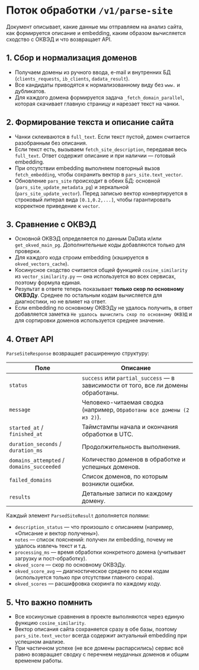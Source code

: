 # Поток обработки `/v1/parse-site`

Документ описывает, какие данные мы отправляем на анализ сайта, как формируется описание и embedding, каким образом вычисляется сходство с ОКВЭД и что возвращает API.

## 1. Сбор и нормализация доменов
* Получаем домены из ручного ввода, e-mail и внутренних БД (`clients_requests`, `ib_clients`, `dadata_result`).
* Все кандидаты приводятся к нормализованному виду без `www.` и дубликатов.
* Для каждого домена формируется задача `_fetch_domain_parallel`, которая скачивает главную страницу и нарезает текст на чанки.

## 2. Формирование текста и описание сайта
* Чанки склеиваются в `full_text`. Если текст пустой, домен считается разобранным без описания.
* Если текст есть, вызываем `fetch_site_description`, передавая весь `full_text`. Ответ содержит описание и при наличии — готовый embedding.
* При отсутствии embedding выполняем повторный вызов `fetch_embedding`, чтобы сохранить вектор в `pars_site.text_vector`.
* Обновление `pars_site` происходит в обеих БД: основной (`pars_site_update_metadata_pg`) и зеркальной (`pars_site_update_vector`). Перед записью вектор конвертируется в строковый литерал вида `[0.1,0.2,...]`, чтобы гарантировать корректное приведение к `vector`.

## 3. Сравнение с ОКВЭД
* Основной ОКВЭД определяется по данным DaData и/или `get_okved_main_pg`. Дополнительные коды добавляются только для проверки.
* Для каждого кода строим embedding (кэшируется в `okved_vectors_cache`).
* Косинусное сходство считается общей функцией `cosine_similarity` из `vector_similarity.py` — она используется во всех сервисах, поэтому формула единая.
* Результат в ответе теперь показывает **только скор по основному ОКВЭДу**. Среднее по остальным кодам вычисляется для диагностики, но не влияет на ответ.
* Если embedding по основному ОКВЭДу не удалось получить, в ответ добавляется заметка `Не удалось вычислить скор по основному ОКВЭД` и для сортировки доменов используется среднее значение.

## 4. Ответ API
`ParseSiteResponse` возвращает расширенную структуру:

| Поле | Описание |
| --- | --- |
| `status` | `success` или `partial_success` — в зависимости от того, все ли домены обработаны. |
| `message` | Человеко-читаемая сводка (например, `Обработаны все домены (2 из 2)`). |
| `started_at` / `finished_at` | Таймстампы начала и окончания обработки в UTC. |
| `duration_seconds` / `duration_ms` | Продолжительность выполнения. |
| `domains_attempted` / `domains_succeeded` | Количество доменов в обработке и успешных доменов. |
| `failed_domains` | Список доменов, по которым возникли ошибки. |
| `results` | Детальные записи по каждому домену. |

Каждый элемент `ParsedSiteResult` дополняется полями:

* `description_status` — что произошло с описанием (например, «Описание и вектор получены»).
* `notes` — список пояснений: получен ли embedding, почему не удалось извлечь текст и т.д.
* `processing_ms` — время обработки конкретного домена (учитывает загрузку и пост-обработку).
* `okved_score` — скор по основному ОКВЭДу.
* `okved_score_avg` — диагностическое среднее по всем кодам (используется только при отсутствии главного скора).
* `okved_scores` — расшифровка скоринга по каждому коду.

## 5. Что важно помнить
* Все косинусные сравнения в проекте выполняются через единую функцию `cosine_similarity`.
* Вектор описания сайта сохраняется сразу в обе базы, поэтому `pars_site.text_vector` всегда содержит актуальный embedding при успешном анализе.
* При частичном успехе (не все домены распарсились) сервис всё равно возвращает сводку с перечнем неудачных доменов и общим временем работы.
